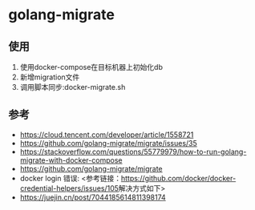 # golang-migrate

## 使用

1. 使用docker-compose在目标机器上初始化db
2. 新增migration文件
3. 调用脚本同步:docker-migrate.sh

## 参考

- <https://cloud.tencent.com/developer/article/1558721>
- <https://github.com/golang-migrate/migrate/issues/35>
- <https://stackoverflow.com/questions/55779979/how-to-run-golang-migrate-with-docker-compose>
- <https://github.com/golang-migrate/migrate>
- docker login 错误: <参考链接：<https://github.com/docker/docker-credential-helpers/issues/105>解决方式如下>
- <https://juejin.cn/post/7044185614811398174>
